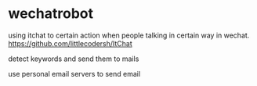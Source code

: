 # wechatrobot

using itchat to certain action when people talking in certain way in wechat.
https://github.com/littlecodersh/ItChat

detect keywords and send them to mails 

use personal email servers to send email
